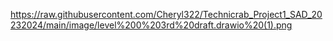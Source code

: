 
https://raw.githubusercontent.com/Cheryl322/Technicrab_Project1_SAD_20232024/main/image/level%200%203rd%20draft.drawio%20(1).png
